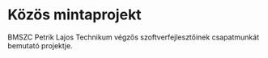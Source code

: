 # Közös mintaprojekt

BMSZC Petrik Lajos Technikum végzős szoftverfejlesztőinek csapatmunkát bemutató projektje.
